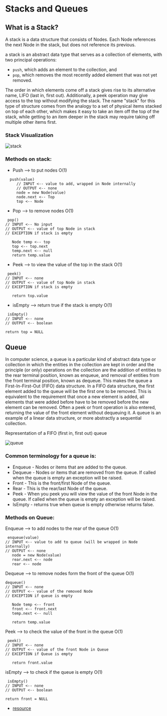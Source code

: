 # Stacks and Queues

## What is a Stack?

A stack is a data structure that consists of Nodes. Each Node references the next Node in the stack, but does not reference its previous.

 
 a stack is an abstract data type that serves as a collection of elements, with two principal operations:


* `push`, which adds an element to the collection, and
* `pop`, which removes the most recently added element that was not yet removed.


The order in which elements come off a stack gives rise to its alternative name, LIFO (last in, first out). Additionally, a peek operation may give access to the top without modifying the stack. The name "stack" for this type of structure comes from the analogy to a set of physical items stacked on top of each other, which makes it easy to take an item off the top of the stack, while getting to an item deeper in the stack may require taking off multiple other items first.

### Stack Visualization

![stack](https://camo.githubusercontent.com/7163784baed9e988949a1dfbf1e749eac91ea38cd1f738ec5094469f22242675/68747470733a2f2f75706c6f61642e77696b696d656469612e6f72672f77696b6970656469612f636f6d6d6f6e732f622f62342f4c69666f5f737461636b2e706e67)

### Methods on stack:

- Push --> to put nodes O(1)

```
  push(value)
     // INPUT <-- value to add, wrapped in Node internally
     // OUTPUT <-- none
     node = new Node(value)
     node.next <-- Top
     top <-- Node
```


- Pop --> to remove nodes O(1)

```
 pop()
// INPUT <-- No input
// OUTPUT <-- value of top Node in stack
// EXCEPTION if stack is empty

   Node temp <-- top
   top <-- top.next
   temp.next <-- null
   return temp.value
```


- Peek --> to view the value of the top in the stack O(1)

```
 peek()
// INPUT <-- none
// OUTPUT <-- value of top Node in stack
// EXCEPTION if stack is empty

   return top.value
```


- isEmpty --> return true if the stack is empty O(1)

```
 isEmpty()
// INPUT <-- none
// OUTPUT <-- boolean

return top = NULL
```


## Queue

In computer science, a queue is a particular kind of abstract data type or collection in which the entities in the collection are kept in order and the principle (or only) operations on the collection are the addition of entities to the rear terminal position, known as enqueue, and removal of entities from the front terminal position, known as dequeue. This makes the queue a First-In-First-Out (FIFO) data structure. In a FIFO data structure, the first element added to the queue will be the first one to be removed. This is equivalent to the requirement that once a new element is added, all elements that were added before have to be removed before the new element can be removed. Often a peek or front operation is also entered, returning the value of the front element without dequeuing it. A queue is an example of a linear data structure, or more abstractly a sequential collection.

Representation of a FIFO (first in, first out) queue

![queue](https://camo.githubusercontent.com/a98486bae83b4a5c7efcc361d1b1440d471c4d0f874b014aab59a7374b0fddf9/68747470733a2f2f75706c6f61642e77696b696d656469612e6f72672f77696b6970656469612f636f6d6d6f6e732f352f35322f446174615f51756575652e737667)

### Common terminology for a queue is:

* Enqueue - Nodes or items that are added to the queue.
* Dequeue - Nodes or items that are removed from the queue. If called when the queue is empty an exception will be raised.
* Front - This is the front/first Node of the queue.
* Rear - This is the rear/last Node of the queue.
* Peek - When you peek you will view the value of the front Node in the queue. If called when the queue is empty an exception will be raised.
* IsEmpty - returns true when queue is empty otherwise returns false.



### Methods on Queue:

Enqueue --> to add nodes to the rear of the queue O(1)

```
 enqueue(value)
// INPUT <-- value to add to queue (will be wrapped in Node internally)
// OUTPUT <-- none
   node = new Node(value)
   rear.next <-- node
   rear <-- node
```


Dequeue --> to remove nodes form the front of the queue O(1) 

```
dequeue()
// INPUT <-- none
// OUTPUT <-- value of the removed Node
// EXCEPTION if queue is empty

   Node temp <-- front
   front <-- front.next
   temp.next <-- null

   return temp.value
```

Peek --> to check the value of the front in the queue O(1)

```
 peek()
// INPUT <-- none
// OUTPUT <-- value of the front Node in Queue
// EXCEPTION if Queue is empty

   return front.value
```


isEmpty --> to check if the queue is empty O(1)

```
 isEmpty()
// INPUT <-- none
// OUTPUT <-- boolean

return front = NULL
```





* [resource](https://codefellows.github.io/common_curriculum/data_structures_and_algorithms/Code_401/class-10/resources/stacks_and_queues.html)